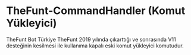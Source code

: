 # TheFunt-CommandHandler (Komut Yükleyici)
TheFunt Bot Türkiye
TheFunt 2019 yılında çıkarttığı ve sonrasında V11 desteğinin kesilmesi ile kullanıma kapalı eski komut yükleyici komutudur.
